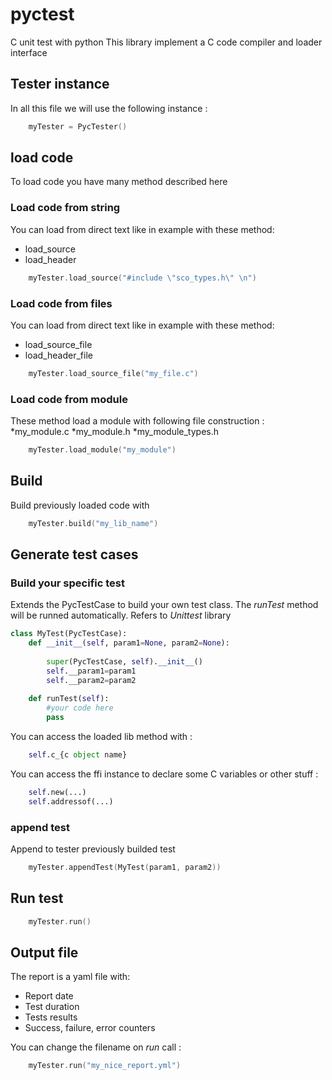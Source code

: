 # pyctest

C unit test with python
This library implement a C code compiler and loader interface

## Tester instance

In all this file we will use the following instance : 

```C
    myTester = PycTester()
```

## load code

To load code you have many method described here

### Load code from string

You can load from direct text like in example with these method:

* load_source
* load_header

```C
    myTester.load_source("#include \"sco_types.h\" \n")
```

### Load code from files

You can load from direct text like in example with these method:

* load_source_file
* load_header_file

```C
    myTester.load_source_file("my_file.c")
```

### Load code from module

These method load a module with following file construction :
*my_module.c
*my_module.h
*my_module_types.h

```C
    myTester.load_module("my_module")
```

## Build

Build previously loaded code with
   
```C     
    myTester.build("my_lib_name")
```

## Generate test cases

### Build your specific test

Extends the PycTestCase to build your own test class.
The *runTest* method will be runned automatically.
Refers to *Unittest* library

```Python
class MyTest(PycTestCase):
    def __init__(self, param1=None, param2=None):
    
        super(PycTestCase, self).__init__()
        self.__param1=param1
        self.__param2=param2
        
    def runTest(self):
        #your code here
        pass

```   

You can access the loaded lib method with : 

```Python
    self.c_{c object name}

```

You can access the ffi instance to declare some C variables or other stuff : 

```Python
    self.new(...)
    self.addressof(...)
```
  
### append test

Append to tester previously builded test
   
```C     
    myTester.appendTest(MyTest(param1, param2))
```

## Run test
   
```C     
    myTester.run()
```

## Output file

The report is a yaml file with:
* Report date
* Test duration
* Tests results
* Success, failure, error counters

You can change the filename on *run* call : 

```C     
    myTester.run("my_nice_report.yml")
```
